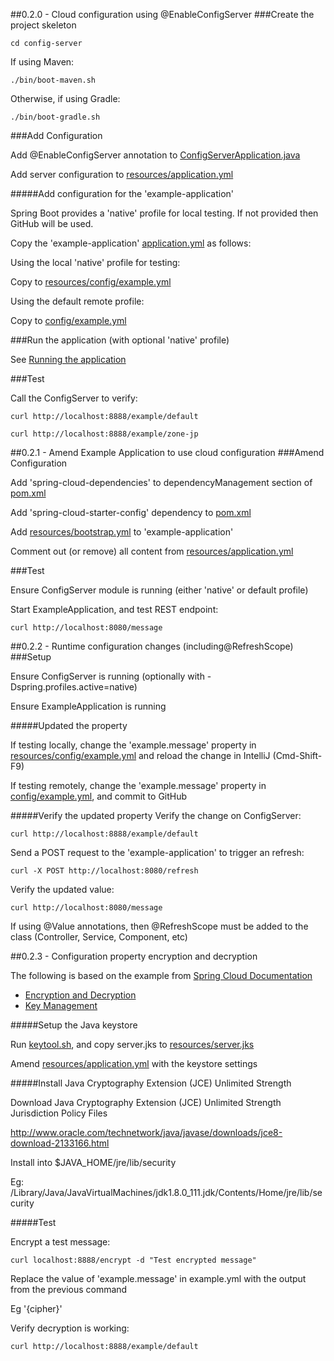 ##0.2.0 - Cloud configuration using @EnableConfigServer
###Create the project skeleton

```
cd config-server
```

If using Maven:
```
./bin/boot-maven.sh
```

Otherwise, if using Gradle:
```
./bin/boot-gradle.sh
```

###Add Configuration

Add @EnableConfigServer annotation to [ConfigServerApplication.java](../config-server/src/main/java/jp/bikon/ConfigServerApplication.java)

Add server configuration to [resources/application.yml](../config-server/src/main/resources/application.yml)

#####Add configuration for the 'example-application'

Spring Boot provides a 'native' profile for local testing. If not provided then GitHub will be used.

Copy the 'example-application' [application.yml](../example-application/src/main/resources/application.yml) as follows:

Using the local 'native' profile for testing:
 
Copy to [resources/config/example.yml](../config-server/src/main/resources/config/example.yml)

Using the default remote profile:

Copy to [config/example.yml](../config/example.yml)

###Run the application (with optional 'native' profile)

See [Running the application](RUNNING.md)

###Test

Call the ConfigServer to verify:

```
curl http://localhost:8888/example/default
```

```
curl http://localhost:8888/example/zone-jp
```

##0.2.1 - Amend Example Application to use cloud configuration 
###Amend Configuration

Add 'spring-cloud-dependencies' to dependencyManagement section of [pom.xml](..example-application/pom.xml)

Add 'spring-cloud-starter-config' dependency to [pom.xml](../example-application/pom.xml)

Add [resources/bootstrap.yml](..example-application/src/main/resources/bootstrap.yml) to 'example-application'

Comment out (or remove) all content from [resources/application.yml](..example-application/src/main/resources/application.yml)

###Test

Ensure ConfigServer module is running (either 'native' or default profile)

Start ExampleApplication, and test REST endpoint:
```
curl http://localhost:8080/message
```

##0.2.2 - Runtime configuration changes (including@RefreshScope) 
###Setup

Ensure ConfigServer is running (optionally with -Dspring.profiles.active=native)

Ensure ExampleApplication is running

#####Updated the property

If testing locally, change the 'example.message' property in [resources/config/example.yml](../config-server/src/main/resources/config/example.yml) and reload the change in IntelliJ (Cmd-Shift-F9)

If testing remotely, change the 'example.message' property in [config/example.yml](../config/example.yml), and commit to GitHub

#####Verify the updated property
Verify the change on ConfigServer:
```
curl http://localhost:8888/example/default
```

Send a POST request to the 'example-application' to trigger an refresh:
```
curl -X POST http://localhost:8080/refresh
```

Verify the updated value:
```
curl http://localhost:8080/message
```

If using @Value annotations, then @RefreshScope must be added to the class (Controller, Service, Component, etc)

##0.2.3 - Configuration property encryption and decryption

The following is based on the example from [Spring Cloud Documentation](http://cloud.spring.io/spring-cloud-static/Camden.SR4/)
- [Encryption and Decryption](http://cloud.spring.io/spring-cloud-static/Camden.SR4/#_encryption_and_decryption)
- [Key Management](http://cloud.spring.io/spring-cloud-static/Camden.SR4/#_key_management)

#####Setup the Java keystore

Run [keytool.sh](../bin/keytool.sh), and copy server.jks to [resources/server.jks](../config-server/src/main/resources/server.jks)

Amend [resources/application.yml](../config-server/src/main/resources/application.yml) with the keystore settings

#####Install Java Cryptography Extension (JCE) Unlimited Strength

Download Java Cryptography Extension (JCE) Unlimited Strength Jurisdiction Policy Files

http://www.oracle.com/technetwork/java/javase/downloads/jce8-download-2133166.html

Install into $JAVA_HOME/jre/lib/security 

Eg: /Library/Java/JavaVirtualMachines/jdk1.8.0_111.jdk/Contents/Home/jre/lib/security

#####Test

Encrypt a test message:
```
curl localhost:8888/encrypt -d "Test encrypted message"
```

Replace the value of 'example.message' in example.yml with the output from the previous command

Eg '{cipher}<OUTPUT FROM PREVIOUS>'

Verify decryption is working:
```
curl http://localhost:8888/example/default
```
